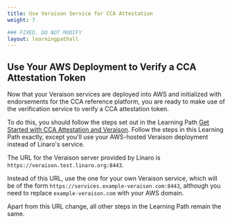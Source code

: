 ```yaml
---
title: Use Veraison Service for CCA Attestation
weight: 7

### FIXED, DO NOT MODIFY
layout: learningpathall
---
```


## Use Your AWS Deployment to Verify a CCA Attestation Token
Now that your Veraison services are deployed into AWS and initialized with endorsements for the CCA reference platform, you are ready to make use of the verification service to verify a CCA attestation token.

To do this, you should follow the steps set out in the Learning Path [Get Started with CCA Attestation and Veraison](https://learn.arm.com/learning-paths/servers-and-cloud-computing/cca-veraison/). Follow the steps in this Learning Path exactly, except you'll use your AWS-hosted Veraison deployment instead of Linaro's service.

The URL for the Veraison server provided by Linaro is `https://veraison.test.linaro.org:8443`.

Instead of this URL, use the one for your own Veraison service, which will be of the form `https://services.example-veraison.com:8443`, although you need to replace `example-veraison.com` with your AWS domain.

Apart from this URL change, all other steps in the Learning Path remain the same.
